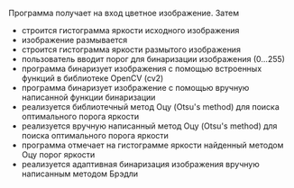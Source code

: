 Программа получает на вход цветное изображение. Затем
- строится гистограмма яркости исходного изображения
- изображение размывается
- строится гистограмма яркости размытого изображения
- пользователь вводит порог для бинаризации изображения (0...255)
- программа бинаризует изображения с помощью встроенных функций в библиотеке OpenCV (cv2)
- программа бинаризует изображение с помощью вручную написанной функции бинаризации
- реализуется библиотечный метод Оцу (Otsu's method) для поиска оптимального порога яркости
- реализуется вручную написанный метод Оцу (Otsu's method) для поиска оптимального порога яркости
- программа отмечает на гистограмме яркости найденный методом Оцу порог яркости
- реализуется адаптивная бинаризация изображения вручную написанным методом Брэдли
